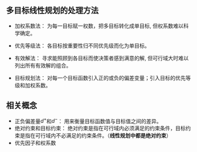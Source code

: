 ## 多目标线性规划的处理方法

- 加权系数法： 为每一目标赋一权数，把多目标转化成单目标, 但权系数难以科学确定。

- 优先等级法： 各目标按重要性归不同优先级而化为单目标。

- 有效解法： 寻求能照顾到各目标而使决策者感到满意的解, 但可行域大时难以列出所有有效解的组合。

- 目标规划法： 对每一个目标函数引入正的或负的偏差变量；引入目标的优先等级和加权系数。

## 相关概念

- 正负偏差量$d^+$和$d^-$： 用来衡量目标函数值与目标值之间的差异。
- 绝对约束和目标约束： 绝对约束是指在可行域内必须满足的约束条件，目标约束是指在可行域内不必满足的约束条件。（**线性规划中都是绝对约束**）
- 优先因子和权系数

